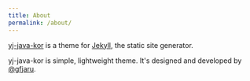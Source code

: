 ```yaml
---
title: About
permalink: /about/
---
```


<p class="lead"><a href="http://https://github.com/yj-java-kor/blog">yj-java-kor</a> is a theme for <a href="http://jekyllrb.com">Jekyll</a>, the static site generator.</p>

yj-java-kor is simple, lightweight theme. It's designed and developed by [@gfjaru](https://twitter.com/gfjaru).
